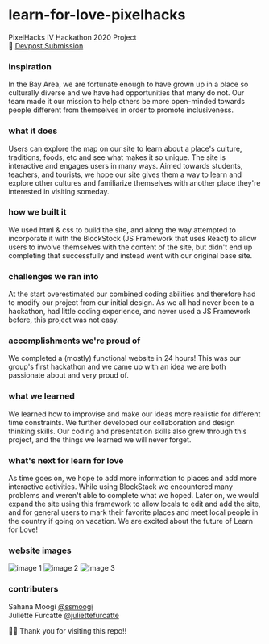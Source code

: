 # learn-for-love-pixelhacks
PixelHacks IV Hackathon 2020 Project <br>
🔗 [Devpost Submission](https://devpost.com/software/learn-for-love)

### inspiration
In the Bay Area, we are fortunate enough to have grown up in a place so culturally diverse and we have had opportunities that many do not. Our team made it our mission to help others be more open-minded towards people different from themselves in order to promote inclusiveness.

### what it does
Users can explore the map on our site to learn about a place's culture, traditions, foods, etc and see what makes it so unique. The site is interactive and engages users in many ways. Aimed towards students, teachers, and tourists, we hope our site gives them a way to learn and explore other cultures and familiarize themselves with another place they're interested in visiting someday.

### how we built it
We used html & css to build the site, and along the way attempted to incorporate it with the BlockStock (JS Framework that uses React) to allow users to involve themselves with the content of the site, but didn't end up completing that successfully and instead went with our original base site.

### challenges we ran into
At the start overestimated our combined coding abilities and therefore had to modify our project from our initial design. As we all had never been to a hackathon, had little coding experience, and never used a JS Framework before, this project was not easy.

### accomplishments we're proud of
We completed a (mostly) functional website in 24 hours! This was our group's first hackathon and we came up with an idea we are both passionate about and very proud of.

### what we learned
We learned how to improvise and make our ideas more realistic for different time constraints. We further developed our collaboration and design thinking skills. Our coding and presentation skills also grew through this project, and the things we learned we will never forget.

### what's next for learn for love
As time goes on, we hope to add more information to places and add more interactive activities. While using BlockStack we encountered many problems and weren't able to complete what we hoped. Later on, we would expand the site using this framework to allow locals to edit and add the site, and for general users to mark their favorite places and meet local people in the country if going on vacation. We are excited about the future of Learn for Love!

### website images
![image 1](https://challengepost-s3-challengepost.netdna-ssl.com/photos/production/software_photos/000/923/180/datas/gallery.jpg)
![image 2](https://challengepost-s3-challengepost.netdna-ssl.com/photos/production/software_photos/000/923/181/datas/gallery.jpg)
![image 3](https://challengepost-s3-challengepost.netdna-ssl.com/photos/production/software_photos/000/923/182/datas/gallery.jpg)

### contributers
Sahana Moogi [@ssmoogi](https://github.com/ssmoogi) \
Juliette Furcatte [@juliettefurcatte](https://devpost.com/juliettefurcatte)

💖🌐 Thank you for visiting this repo!!
